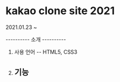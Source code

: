 # kakao clone site 2021

2021.01.23 ~

---------- 소개 ----------

1. 사용 언어
   -- HTML5, CSS3

2. 기능
   --
